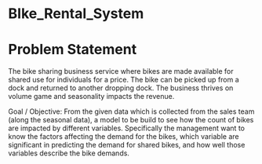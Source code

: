 # BIke_Rental_System

# Problem Statement

The bike sharing business service where bikes are made available for shared use for individuals for a price. The bike can be picked up from a dock and returned to another dropping dock. The business thrives on volume game and seasonality impacts the revenue.

Goal / Objective: From the given data which is collected from the sales team (along the seasonal data), a model to be build to see how the count of bikes are impacted by different variables. Specifically the management want to know the factors affecting the demand for the bikes, which variable are significant in predicting the demand for shared bikes, and how well those variables describe the bike demands.
